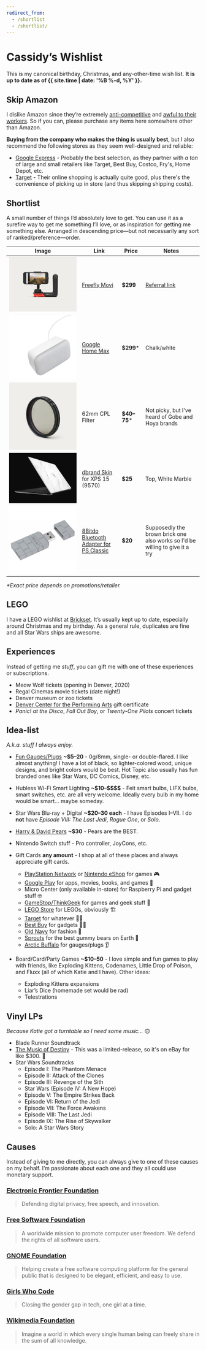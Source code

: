 ```yaml
---
redirect_from:
  - /shortlist
  - /shortlist/
---
```

# Cassidy’s Wishlist

This is my canonical birthday, Christmas, and any-other-time wish list. **It is up to date as of {{ site.time | date: '%B %-d, %Y' }}.**

## Skip Amazon

I dislike Amazon since they’re extremely [anti-competitive](https://www.yalelawjournal.org/note/amazons-antitrust-paradox) and [awful to their workers](https://gizmodo.com/reminder-amazon-treats-its-employees-like-shit-1792642652). So if you can, please purchase any items here somewhere other than Amazon.

**Buying from the company who makes the thing is usually best**, but I also recommend the following stores as they seem well-designed and reliable:
- [Google Express](https://express.google.com/) - Probably the best selection, as they partner with _a ton_ of large and small retailers like Target, Best Buy, Costco, Fry's, Home Depot, etc.
- [Target](https://target.com) - Their online shopping is actually quite good, plus there's the convenience of picking up in store (and thus skipping shipping costs).

## Shortlist

A small number <!--(3–7)--> of things I’d absolutely love to get. You can use it as a surefire way to get me something I’ll love, or as inspiration for getting me something else. Arranged in descending price—but not necessarily any sort of ranked/preference—order.

| Image | Link | Price | Notes |
|-------|------|-------|-------|
| ![Movi](/images/movi.jpg) | [Freefly Movi](https://www.shopmoment.com/shop/freefly-movi) | **$299** | [Referral link](https://www.shopmoment.com/shop?tap_a=30146-d3ce98&tap_s=363496-01e37a&utm_medium=referral&utm_source=ambassador&utm_campaign=Moment%2BReferral%2BProgram&utm_content=cassidyblaede) |
| ![Home Max](/images/max.png) | [Google Home Max](https://store.google.com/product/google_home_max) | **$299*** | Chalk/white |
| ![Filters](/images/uv-cpl-filters.jpg) | 62mm CPL Filter | **$40–75*** | Not picky, but I've heard of Gobe and Hoya brands |
| ![Skin](/images/dbrand.png) | [dbrand Skin](https://dbrand.com/shop/dell-xps-15-skins-9570) for XPS 15 (9570) | **$25** | Top, White Marble |
| ![PS Classic adapter](/images/8bitdo-psc.jpg) | [8Bitdo Bluetooth Adapter for PS Classic](https://www.walmart.com/ip/8Bitdo-Bluetooth-Adapter-for-PlayStation-Classic-Console-PS1-Mini-PS4-Gamepad/353294863) | **$20** | Supposedly the brown brick one also works so I'd be willing to give it a try |

<!--
| ![](/images/) | []() | **$** |  |
| ![UPS](/images/ups.jpg) | UPS/Battery Back-Up System | **$100+**\* | I think around 1000VA or more |
| ![Mefoto](/images/mefoto.jpg) | [Mefoto BackPacker Tripod Air](https://www.shopmoment.com/shop/mefoto-backpacker-tripod-air-black?tap_a=30146-d3ce98&tap_s=363496-01e37a&utm_medium=referral&utm_source=ambassador&utm_campaign=Moment%2BReferral%2BProgram&utm_content=cassidyblaede) | **$79** | [Referral link](https://www.shopmoment.com/shop?tap_a=30146-d3ce98&tap_s=363496-01e37a&utm_medium=referral&utm_source=ambassador&utm_campaign=Moment%2BReferral%2BProgram&utm_content=cassidyblaede) |
| ![Pixel Stand](/images/pixel-stand.png) | [Pixel Stand](https://store.google.com/us/product/pixel_stand) | **$79** | |
| ![Mat](/images/mat.jpg) | [Autonomous Anti-fatigue Mat](https://www.autonomous.ai/office-accessories/anti-fatigue-mat) | **$29** |  |
| ![Pi Camera](/images/pi-camera.jpg) | [RasPi Camera Module V2](http://www.microcenter.com/product/465935/Raspberry_Pi_Camera_Module_V2) | **$25** | |
-->

_\*Exact price depends on promotions/retailer._

## LEGO

I have a LEGO wishlist at [Brickset](http://brickset.com/sets/wantedby-cassidyjames). It’s usually kept up to date, especially around Christmas and my birthday. As a general rule, duplicates are fine and all Star Wars ships are awesome.

## Experiences

Instead of getting me _stuff_, you can gift me with one of these experiences or subscriptions.

* Meow Wolf tickets (opening in Denver, 2020)
* Regal Cinemas movie tickets (date night!)
* Denver museum or zoo tickets
* [Denver Center for the Performing Arts](https://denvercenter.org) gift certificate
* _Panic! at the Disco_, _Fall Out Boy_, or _Twenty-One Pilots_ concert tickets

## Idea-list

_A.k.a. stuff I always enjoy._

* [Fun Gauges/Plugs](https://arcticbuffalo.com/collections/0g-8mm-filter) **~$5–20** - 0g/8mm, single- or double-flared. I like almost anything! I have a lot of black, so lighter-colored wood, unique designs, and bright colors would be best. Hot Topic also usually has fun branded ones like Star Wars, DC Comics, Disney, etc.

* Hubless Wi-Fi Smart Lighting **~$10–\$\$\$\$** - Feit smart bulbs, LIFX bulbs, smart switches, etc. are all very welcome. Ideally every bulb in my home would be smart… maybe someday.

* Star Wars Blu-ray + Digital **~$20–30 each** - I have Episodes I–VII. I do **not** have _Episode VIII: The Last Jedi_, _Rogue One_, or _Solo_.

* [Harry &amp; David Pears](https://www.harryanddavid.com/h/fruit-gift/pears) **~$30** - Pears are the BEST.


<!--
* [Wikimedia clothing](https://store.wikimedia.org/collections/men) **$18–40** - Anything there! I like all the designs and I like supporting Wikimedia.

* [Threadless Tees and Tanks](https://www.threadless.com) **~$10–30** - Men’s Large. Anything nerdy or fun or cool.

* Short-sleeve tri-blend tees **~$9-20** - Men’s Large. Some sort of oatmeal color, anything heather, or any bright/saturated colors. Crew or v-neck. Generally I like bright colors, plain or simple patterns, and buttonless/pocket-less. Old Navy is a good bet, but basically any place with men’s clothes works.

* [MKBHD tees](http://shop.mkbhd.com) - Basically anything you think looks cool or that I would like. Men's large.
-->

* Nintendo Switch stuff - Pro controller, JoyCons, etc.

<!--
* Funko Pop! Star Wars bobbleheads. Ones I really want:
  - Jyn Erso
  - Boushh Leia
  - Death Trooper
  - Scarif Stormtrooper
-->

* Gift Cards **any amount** - I shop at all of these places and always appreciate gift cards.
  * [PlayStation Network](https://www.playstation.com/en-us/explore/playstationnetwork/psn-cards/) or [Nintendo eShop](https://www.nintendo.com/giftcards) for games 🎮
  * [Google Play](https://play.google.com/intl/en_us/about/giftcards/) for apps, movies, books, and games 📱
  * Micro Center (only available in-store) for Raspberry Pi and gadget stuff 🤓
  * [GameStop/ThinkGeek](https://www.gamestop.com/gift-cards) for games and geek stuff 🎲
  * [LEGO Store](https://shop.lego.com/en-US/Give-Gift-Card) for LEGOs, obviously 🏗
  * [Target](https://www.target.com/c/target-giftcards/all-occasions/-/N-5xsxtZ5rxa0) for whatever 🤷‍♂️
  * [Best Buy](https://www.bestbuy.com/site/electronics/gift-cards/cat09000.c?id=cat09000#/) for gadgets 👨‍💻
  * [Old Navy](http://oldnavy.gap.com/customerService/info.do?cid=35433) for fashion 🕺
  * [Sprouts](https://www.sprouts.com/giftcards) for the best gummy bears on Earth 👅
  * [Arctic Buffalo](https://arcticbuffalo.com/collections/gift-options/products/gift-card?variant=1040675312) for gauges/plugs 👂

* Board/Card/Party Games **~$10–50** - I love simple and fun games to play with friends, like Exploding Kittens, Codenames, Little Drop of Poison, and Fluxx (all of which Katie and I have). Other ideas:
  * Exploding Kittens expansions
  * Liar’s Dice (homemade set would be rad)
  * Telestrations

## Vinyl LPs

_Because Katie got a turntable so I need some music…_ 🙃️

- Blade Runner Soundtrack
- [The Music of Destiny](https://bungiestore.com/products/the-music-of-destiny-volume-i-limited-edition-collectors-vinyl-box-set) - This was a limited-release, so it's on eBay for like $300. 😬️
- Star Wars Soundtracks
  - Episode I: The Phantom Menace
  - Episode II: Attack of the Clones
  - Episode III: Revenge of the Sith
  - Star Wars (Episode IV: A New Hope)
  - Episode V: The Empire Strikes Back
  - Episode VI: Return of the Jedi
  - Episode VII: The Force Awakens
  - Episode VIII: The Last Jedi
  - Episode IX: The Rise of Skywalker
  - Solo: A Star Wars Story

## Causes

Instead of giving to me directly, you can always give to one of these causes on my behalf. I’m passionate about each one and they all could use monetary support.

### [Electronic Frontier Foundation](https://www.eff.org/)

>Defending digital privacy, free speech, and innovation.

### [Free Software Foundation](http://www.fsf.org/)

>A worldwide mission to promote computer user freedom. We defend the rights of all software users.

### [GNOME Foundation](https://www.gnome.org/support-gnome/donate/)

>Helping create a free software computing platform for the general public that is designed to be elegant, efficient, and easy to use.

### [Girls Who Code](https://girlswhocode.com/)

>Closing the gender gap in tech, one girl at a time.

### [Wikimedia Foundation](https://wikimediafoundation.org/)

>Imagine a world in which every single human being can freely share in the sum of all knowledge.

